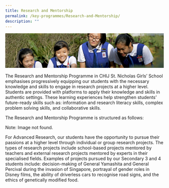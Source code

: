 ```yaml
---
title: Research and Mentorship
permalink: /key-programmes/Research-and-Mentorship/
description: ""
---
```

![](/images/Learning-@-St-Nicks_v2.jpg)


The Research and Mentorship Programme in CHIJ St. Nicholas Girls’ School emphasises progressively equipping our students with the necessary knowledge and skills to engage in research projects at a higher level. Students are provided with platforms to apply their knowledge and skills in authentic settings. These learning experiences help strengthen students’ future-ready skills such as: information and research literacy skills, complex problem solving skills, and collaborative skills.    
  
The Research and Mentorship Programme is structured as follows:

Note: Image not found. 

For Advanced Research, our students have the opportunity to pursue their passions at a higher level through individual or group research projects. The types of research projects include school-based projects mentored by teachers and external research projects mentored by experts in their specialised fields. Examples of projects pursued by our Secondary 3 and 4 students include: decision-making of General Yamashita and General Percival during the invasion of Singapore, portrayal of gender roles in Disney films, the ability of driverless cars to recognise road signs, and the ethics of genetically modified food.